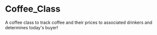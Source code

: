 # Coffee_Class
A coffee class to track coffee and their prices to associated drinkers and determines today's buyer!



